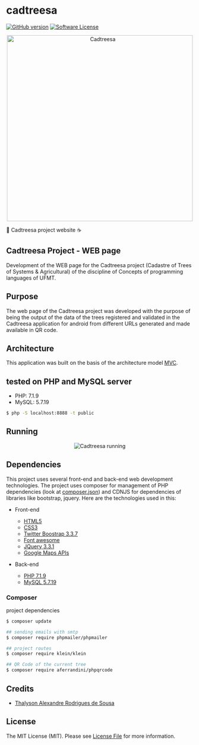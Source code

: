 # cadtreesa

[![GitHub version](https://badge.fury.io/gh/thalysonrodrigues%2Fcadtreesa.svg)](https://badge.fury.io/gh/thalysonrodrigues%2Fcadtreesa)
[![Software License](https://img.shields.io/badge/license-MIT-brightgreen.svg?style=flat-square)](LICENSE.md)

<p style="text-align: center;">
 <img style="width: 500px;" title="Cadtreesa" src=https://github.com/thalysonrodrigues/cadtreesa/raw/master/docs/logo-pagina.png>
</p>

🐘 Cadtreesa project website ☕

## Cadtreesa Project - WEB page

Development of the WEB page for the Cadtreesa project (Cadastre of Trees of Systems & Agricultural) of the discipline of Concepts of programming languages ​​of UFMT.

## Purpose

The web page of the Cadtreesa project was developed with the purpose of being the output of the data of the trees registered and validated in the Cadtreesa application for android from different URLs generated and made available in QR code.

## Architecture

This application was built on the basis of the architecture model [MVC](https://en.wikipedia.org/wiki/MVC).

## tested on PHP and MySQL server

* PHP: 7.1.9
* MySQL: 5.7.19

``` bash
$ php -S localhost:8888 -t public
```

## Running

<div style="text-align: center"><img title="Cadtreesa running" src=https://github.com/thalysonrodrigues/cadtreesa/raw/master/docs/testing-mobile.gif></div>

## Dependencies

This project uses several front-end and back-end web development technologies. The project uses composer for management of PHP dependencies (look at [composer.json]()) and CDNJS for dependencies of libraries like bootstrap, jquery. Here are the technologies used in this:

* Front-end
  * [HTML5](https://developer.mozilla.org/pt-BR/docs/Web/HTML/HTML5)
  * [CSS3](https://developer.mozilla.org/pt-BR/docs/Web/CSS)
  * [Twitter Boostrap 3.3.7](//cdnjs.cloudflare.com/ajax/libs/twitter-bootstrap/3.3.7/css/bootstrap.min.css)
  * [Font awesome](//cdnjs.cloudflare.com/ajax/libs/font-awesome/4.7.0/css/font-awesome.min.css)
  * [JQuery 3.3.1](//cdnjs.cloudflare.com/ajax/libs/jquery/3.3.1/jquery.min.js)
  * [Google Maps APIs](https://developers.google.com/maps/?hl=pt-br)

* Back-end
  * [PHP 7.1.9](http://php.net/releases/7_1_9.php)
  * [MySQL 5.7.19](https://dev.mysql.com/doc/relnotes/mysql/5.7/en/news-5-7-19.html)

### Composer

project dependencies

``` bash
$ composer update
```

``` bash
## sending emails with smtp
$ composer require phpmailer/phpmailer
```

``` bash
## project routes
$ composer require klein/klein
```

``` bash
## QR Code of the current tree
$ composer require aferrandini/phpqrcode
```

## Credits

- [Thalyson Alexandre Rodrigues de Sousa](https://github.com/thalysonrodrigues)

## License

The MIT License (MIT). Please see [License File](LICENSE.md) for more information.
